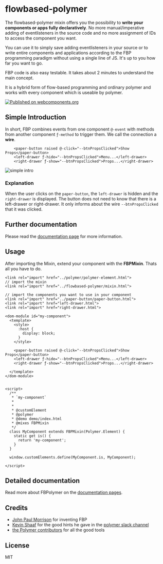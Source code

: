 # flowbased-polymer

The flowbased-polymer mixin offers you the possibility to **write your components or apps fully declaratively**. No more manual/imperative adding of eventlisteners in the source code and no more assignment of IDs to access the component you want.

You can use it to simply save adding eventlisteners in your source or to write entire components and applications according to the FBP programming paradigm without using a single line of JS. It's up to you how far you want to go.

FBP code is also easy testable. It takes about 2 minutes to understand the main concept.

It is a hybrid form of flow-based programming and ordinary polymer and works with every component which is useable by polymer.


[![Published on webcomponents.org](https://img.shields.io/badge/webcomponents.org-published-blue.svg)](https://www.webcomponents.org/element/veith/flowbased-polymer)

## Simple Introduction
In short, FBP combines events from one component `@-event` with methods from another component `ƒ-method` to trigger them. We call the connection a **wire**.

```
    <paper-button raised @-click="--btnPropsClicked">Show Props</paper-button>
    <left-drawer ƒ-hide="--btnPropsClicked">Menu...</left-drawer>
    <right-drawer ƒ-show="--btnPropsClicked">Props...</right-drawer>
```

![simple intro](https://veith.github.io/flowbased-polymer/images/short-intro.png)

### Explanation
When the user clicks on the `paper-button`, the `left-drawer` is hidden and the `right-drawer` is displayed.
The button does not need to know that there is a left-drawer or right-drawer. It only informs about the wire `--btnPropsClicked` that it was clicked.





## Further documentation
Please read the [documentation page](https://veith.github.io/flowbased-polymer/wireing/overview/) for more information.



## Usage
After importing the Mixin, extend your component with the **FBPMixin**. Thats all you have to do.


```
<link rel="import" href="../polymer/polymer-element.html">
// import the mixin
<link rel="import" href="../flowbased-polymer/mixin.html">

// import the components you want to use in your component
<link rel="import" href="../paper-button/paper-button.html">
<link rel="import" href="left-drawer.html">
<link rel="import" href="right-drawer.html">

<dom-module id="my-component">
  <template>
    <style>
      :host {
        display: block;
      }
    </style>

    <paper-button raised @-click="--btnPropsClicked">Show Props</paper-button>
    <left-drawer ƒ-hide="--btnPropsClicked">Menu...</left-drawer>
    <right-drawer ƒ-show="--btnPropsClicked">Props...</right-drawer>

  </template>
</dom-module>


<script>
  /**
   * `my-component`
   *
   *
   * @customElement
   * @polymer
   * @demo demo/index.html
   * @mixes FBPMixin
   */
  class MyComponent extends FBPMixin(Polymer.Element) {
    static get is() {
      return 'my-component';
    }
  }

  window.customElements.define(MyComponent.is, MyComponent);

</script>
```

## Detailed documentation
Read more about FBPolymer on the  [documentation pages](https://veith.github.io/flowbased-polymer/).




## Credits

* [John Paul Morrison](http://www.jpaulmorrison.com/) for inventing FBP
* [Kevin Shaaf](https://github.com/kevinpschaaf) for the good hints he gave in the [polymer slack channel](polymer.slack.com)
* [the Polymer contributors](https://github.com/orgs/Polymer/people) for all the good tools

## License

MIT

